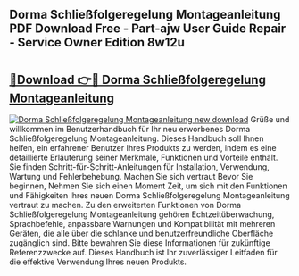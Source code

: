 ## Dorma Schließfolgeregelung Montageanleitung PDF Download Free - Part-ajw User Guide Repair - Service Owner Edition 8w12u

# <h2><a href="http://df712u.blite.top/?on=Dorma+Schlie%c3%9ffolgeregelung+Montageanleitung">🔗Download 👉🔴 Dorma Schließfolgeregelung Montageanleitung</a></h2>

[![Dorma Schließfolgeregelung Montageanleitung new download](https://i.imgur.com/lujVjoI.png)](http://df712u.blite.top/?on=Dorma+Schlie%c3%9ffolgeregelung+Montageanleitung)
Grüße und willkommen im Benutzerhandbuch für Ihr neu erworbenes Dorma Schließfolgeregelung Montageanleitung. Dieses Handbuch soll Ihnen helfen, ein erfahrener Benutzer Ihres Produkts zu werden, indem es eine detaillierte Erläuterung seiner Merkmale, Funktionen und Vorteile enthält. Sie finden Schritt-für-Schritt-Anleitungen für Installation, Verwendung, Wartung und Fehlerbehebung. Machen Sie sich vertraut Bevor Sie beginnen, Nehmen Sie sich einen Moment Zeit, um sich mit den Funktionen und Fähigkeiten Ihres neuen Dorma Schließfolgeregelung Montageanleitung vertraut zu machen. Zu den erweiterten Funktionen von Dorma Schließfolgeregelung Montageanleitung gehören Echtzeitüberwachung, Sprachbefehle, anpassbare Warnungen und Kompatibilität mit mehreren Geräten, die alle über die schlanke und benutzerfreundliche Oberfläche zugänglich sind. Bitte bewahren Sie diese Informationen für zukünftige Referenzzwecke auf. Dieses Handbuch ist Ihr zuverlässiger Leitfaden für die effektive Verwendung Ihres neuen Produkts.
